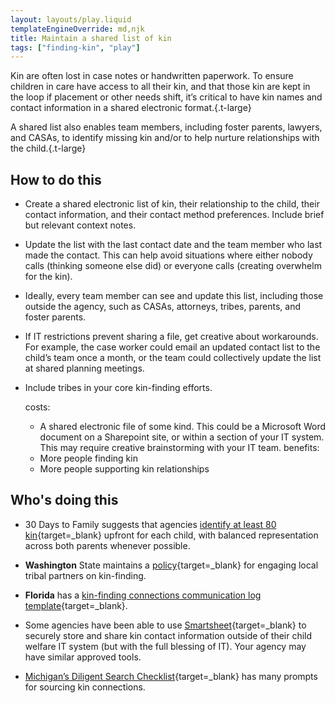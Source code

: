 ```yaml
---
layout: layouts/play.liquid
templateEngineOverride: md,njk
title: Maintain a shared list of kin
tags: ["finding-kin", "play"]
---
```


Kin are often lost in case notes or handwritten paperwork. To ensure children in care have access to all their kin, and that those kin are kept in the loop if placement or other needs shift, it’s critical to have kin names and contact information in a shared electronic format.{.t-large}

A shared list also enables team members, including foster parents, lawyers, and CASAs, to identify missing kin and/or to help nurture relationships with the child.{.t-large}

## How to do this

* Create a shared electronic list of kin, their relationship to the child, their contact information, and their contact method preferences. Include brief but relevant context notes.

* Update the list with the last contact date and the team member who last made the contact. This can help avoid situations where either nobody calls (thinking someone else did) or everyone calls (creating overwhelm for the kin).

* Ideally, every team member can see and update this list, including those outside the agency, such as CASAs, attorneys, tribes, parents, and foster parents.

* If IT restrictions prevent sharing a file, get creative about workarounds. For example, the case worker could email an updated contact list to the child’s team once a month, or the team could collectively update the list at shared planning meetings.

* Include tribes in your core kin-finding efforts.

  costs:
    - A shared electronic file of some kind. This could be a Microsoft Word document on a Sharepoint site, or within a section of your IT system. This may require creative brainstorming with your IT team.
  benefits:
    - More people finding kin
    - More people supporting kin relationships

## Who's doing this

* 30 Days to Family suggests that agencies [identify at least 80 kin](https://forchildwelfare.org/wp-content/uploads/30-Days-to-Family-Logic-Model-2021-2.pdf){target=_blank} upfront for each child, with balanced representation across both parents whenever possible.

* **Washington** State maintains a [policy](https://www.dcyf.wa.gov/tribal-relations/icw){target=_blank} for engaging local tribal partners on kin-finding.

* **Florida** has a [kin-finding connections communication log template](https://drive.google.com/file/d/1AmvqcgmzLc2ll0esj2JvFC3vWjKhMAxg/view?usp=drive_link){target=_blank}.

* Some agencies have been able to use [Smartsheet](https://www.smartsheet.com/solutions/federal-government){target=_blank} to securely store and share kin contact information outside of their child welfare IT system (but with the full blessing of IT). Your agency may have similar approved tools.

* [Michigan’s Diligent Search Checklist](https://drive.google.com/file/d/1CRv_CsTgsg8xZkOr3vJ1R-kCtPpB6XkE/view){target=_blank} has many prompts for sourcing kin connections.